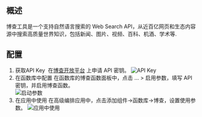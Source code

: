 ## 概述

博查工具是一个支持自然语言搜索的 Web Search API，从近百亿网页和生态内容源中搜索高质量世界知识，包括新闻、图片、视频、百科、机酒、学术等.


## 配置

1. 获取API Key 
在[博查开放平台](https://open.bochaai.com/overview) 上申请 API 密钥。
![API Key](/src/assets/fx/img/bocha_APIKey.jpg)
1. 在函数库中配置
在函数库的博查函数面板中，点击 … > 启用参数，填写 API 密钥，并启用博查函数。   
![启动参数](/src/assets/fx/img/bocha_setting.jpg)
1. 在应用中使用
在高级编排应用中，点击添加组件->函数库->博查，设置使用参数。
![应用中使用](/src/assets/fx/img/bocha_app_used.jpg)